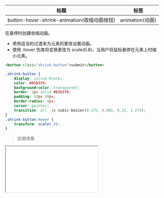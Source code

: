 | 标题                             | 标签           |
| -------------------------------- | -------------- |
| button-hover-shrink-animation(收缩动画按钮) | animation(动画) |

在悬停时创建收缩动画。

* 使用适当的过渡来为元素的更改设置动画。
* 使用 :hover 伪类将变换更改为 scale(0.8)，当用户将鼠标悬停在元素上时缩小元素。

```html
<button class="shrink-button">submit</button>
```

```css
.shrink-button {
    display: inline-block;
    color: #65b5f6;
    background-color: transparent;
    border: 1px solid #65b5f6;
    padding: 10px 20px;
    border-radius: 4px;
    cursor: pointer;
    transition: all .4s cubic-bezier(0.175, 0.885, 0.32, 1.275);
}
.shrink-button:hover {
    transform: scale(.8);
}
```

> 应用场景

<iframe src="codes/css/html/button-hover-shrink-animation.html"></iframe>


